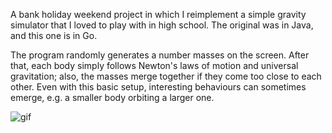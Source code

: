 A bank holiday weekend project in which I reimplement a simple gravity simulator that I loved to play with in high school. The original was in Java, and this one is in Go.

The program randomly generates a number masses on the screen.
After that, each body simply follows Newton's laws of motion and universal gravitation; also, the masses merge together if they come too close to each other.
Even with this basic setup, interesting behaviours can sometimes emerge, e.g. a smaller body orbiting a larger one.

![gif](https://user-images.githubusercontent.com/46974359/120111573-56176500-c16a-11eb-81b8-a9788327cc8e.gif)
